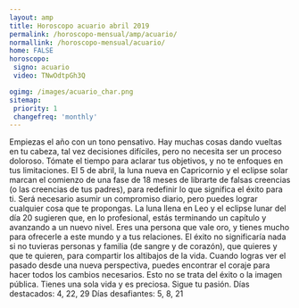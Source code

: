 ```yaml
---
layout: amp
title: Horoscopo acuario abril 2019 
permalink: /horoscopo-mensual/amp/acuario/
normallink: /horoscopo-mensual/acuario/
home: FALSE
horoscopo:
 signo: acuario
 video: TNwOdtpGh3Q

ogimg: /images/acuario_char.png
sitemap:
 priority: 1
 changefreq: 'monthly'
---
```



Empiezas el año con un tono pensativo. Hay muchas cosas dando vueltas en tu cabeza, tal vez decisiones difíciles, pero no necesita ser un proceso doloroso. Tómate el tiempo para aclarar tus objetivos, y no te enfoques en tus limitaciones. 
El 5 de abril, la luna nueva en Capricornio y el eclipse solar marcan el comienzo de una fase de 18 meses de librarte de falsas creencias (o las creencias de tus padres), para redefinir lo que significa el éxito para ti. Será necesario asumir un compromiso diario, pero puedes lograr cualquier cosa que te propongas. 
 La luna llena en Leo y el eclipse lunar del día 20 sugieren que, en lo profesional, estás terminando un capítulo y avanzando a un nuevo nivel. Eres una persona que vale oro, y tienes mucho para ofrecerle a este mundo y a tus relaciones. El éxito no significaría nada si no tuvieras personas y familia (de sangre y de corazón), que quieres y que te quieren, para compartir los altibajos de la vida. Cuando logras ver el pasado desde una nueva perspectiva, puedes encontrar el coraje para hacer todos los cambios necesarios. Esto no se trata del éxito o la imagen pública. Tienes una sola vida y es preciosa. Sigue tu pasión. 
Días destacados: 4, 22, 29 
Días desafiantes: 5, 8, 21